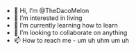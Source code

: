 - 👋 Hi, I’m @TheDacoMelon
- 👀 I’m interested in living
- 🌱 I’m currently learning how to learn
- 💞️ I’m looking to collaborate on anything
- 📫 How to reach me - um uh uhm um uh

<!---
TheDacoMelon/TheDacoMelon is a ✨ special ✨ repository because its `README.md` (this file) appears on your GitHub profile.
You can click the Preview link to take a look at your changes.
--->
